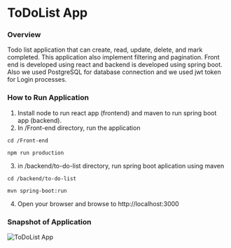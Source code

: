 # ToDoList App 

### Overview
Todo list application that can create, read, update, delete, and mark completed. This application also implement filtering and pagination. Front end is developed using react and backend is developed using spring boot.  Also we used PostgreSQL for database connection and we used jwt token for Login processes. 

### How to Run Application

1. Install node to run react app (frontend) and maven to run spring boot app (backend).
2. In /Front-end directory, run the application

`cd /Front-end`

`npm run production`

3. in /backend/to-do-list directory, run spring boot aplication using maven

`cd /backend/to-do-list`

`mvn spring-boot:run`

4. Open your browser and browse to http://localhost:3000

### Snapshot of Application

![ToDoList App](https://i.imgur.com/7bjdoTW.png)
